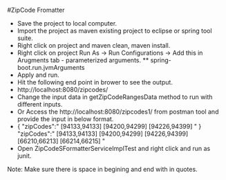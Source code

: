 #ZipCode Fromatter

* Save the project to local computer.
* Import the project as maven existing project to eclipse or spring tool suite. 
* Right click on project and maven clean, maven install.
* Right click on project Run As -> Run Configurations -> Add this in Arugments tab - parameterized arguments. 
** spring-boot.run.jvmArguments
* Apply and run.
* Hit the following end point in brower to see the output.
* http://localhost:8080/zipcodes/
* Change the input data in getZipCodeRangesData method to run with different inputs. 
* Or Access the http://localhost:8080/zipcodes1/ from postman tool and provide the input in below format.
* { "zipCodes":" [94133,94133] [94200,94299] [94226,94399] " }
    "zipCodes":" [94133,94133] [94200,94299] [94226,94399] [66210,66213] [66214,66215] "
* Open ZipCodeSFormatterServiceImplTest and right click and run as junit.

Note: Make sure there is space in begining and end with in quotes.
